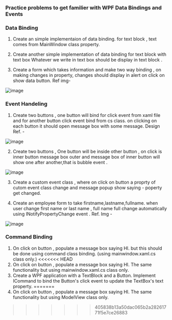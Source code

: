 ### Practice problems to get familier with WPF Data Bindings and Events

### Data Binding
1. Create an simple implementaion of data binding. for text block , text comes from MainWindow class property.

2. Create another simple implementation of data binding for text block with text box Whatever we write in text box should be display in text block .

3. Create a form which takes information and make two way binding , on making changes in property, changes should display in alert on click on show data button. Ref img-

 ![image](https://github.com/codewithheeren/.Net/assets/87074236/39bca77c-8391-471d-8e77-106f02bdfcb3) 

### Event Handeling
1. Create two buttons , one button will bind for click event from xaml file and for another button click event bind from cs class. 
on clicking on each button it should open message box with some message. Design Ref. -

![image](https://github.com/codewithheeren/.Net/assets/87074236/a86a1980-73f6-4653-88f2-3a88e65cc790)


2. Create two buttons , One button will be inside other button , on click is inner button message box outer and message box of inner button will show one after another,that is bubble event .

![image](https://github.com/codewithheeren/.Net/assets/87074236/8293c30b-ff5d-4f74-92d6-d3ec6c13b6fd)

   
3. Create a custom event class , where on click on button a proprty of cutom event class change and message popup show saying - poperty get changed.

4. Create an employee form to take firstname,lastname,fullname. when user change first name or last name , full name full change automatically using INotifyPropertyChange event . Ref. Img -

![image](https://github.com/codewithheeren/.Net/assets/87074236/30675eb8-2c8c-471a-b643-fb198a6c15ef)  


 ### Command Binding

 1. On click on button , populate a message box saying HI. but this should be done using command class binding. (using mainwindow.xaml.cs class only.)
<<<<<<< HEAD
 2. On click on button , populate a message box saying HI. The same functionality but using mainwindow.xaml.cs class only.
 3. Create a WPF application with a TextBlock and a Button. Implement ICommand to bind the Button's click event to update the TextBox's text property.
=======
 2. On click on button , populate a message box saying HI. The same functionality but using ModelView class only.
>>>>>>> 405838b13a50dac065b2a28261771f5e7ce26883

